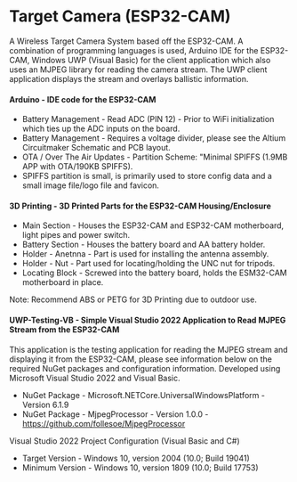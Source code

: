 # Target Camera (ESP32-CAM)
A Wireless Target Camera System based off the ESP32-CAM. A combination of programming languages is used, Arduino IDE for the ESP32-CAM, Windows UWP (Visual Basic) for the client application which also uses an MJPEG library for reading the camera stream. The UWP client application displays the stream and overlays ballistic information.

#### Arduino - IDE code for the ESP32-CAM
- Battery Management - Read ADC (PIN 12) - Prior to WiFi initialization which ties up the ADC inputs on the board.
- Battery Management - Requires a voltage divider, please see the Altium Circuitmaker Schematic and PCB layout.
- OTA / Over The Air Updates - Partition Scheme: "Minimal SPIFFS (1.9MB APP with OTA/190KB SPIFFS).
- SPIFFS partition is small, is primarily used to store config data and a small image file/logo file and favicon.

#### 3D Printing - 3D Printed Parts for the ESP32-CAM Housing/Enclosure
- Main Section - Houses the ESP32-CAM and ESP32-CAM motherboard, light pipes and power switch.
- Battery Section - Houses the battery board and AA battery holder.
- Holder - Anetnna - Part is used for installing the antenna assembly.
- Holder - Nut - Part used for locating/holding the UNC nut for tripods.
- Locating Block - Screwed into the battery board, holds the ESM32-CAM motherboard in place.

Note: Recommend ABS or PETG for 3D Printing due to outdoor use.

#### UWP-Testing-VB - Simple Visual Studio 2022 Application to Read MJPEG Stream from the ESP32-CAM
This application is the testing application for reading the MJPEG stream and displaying it from the ESP32-CAM, please see information below on the required NuGet packages and configuration information. Developed using Microsoft Visual Studio 2022 and Visual Basic.

- NuGet Package - Microsoft.NETCore.UniversalWindowsPlatform - Version 6.1.9
- NuGet Package - MjpegProcessor - Version 1.0.0 - https://github.com/follesoe/MjpegProcessor

Visual Studio 2022 Project Configuration (Visual Basic and C#)
- Target Version - Windows 10, version 2004 (10.0; Build 19041)
- Minimum Version - Windows 10, version 1809 (10.0; Build 17753)

